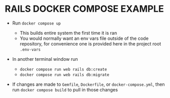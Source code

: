 # RAILS DOCKER COMPOSE EXAMPLE

- Run `docker compose up`
    - This builds entire system the first time it is ran
    - You would normally want an env vars file outside of the code repository, for convenience one is provided here in the project root `.env-vars`

- In another terminal window run
    - `docker compose run web rails db:create`
    - `docker compose run web rails db:migrate`
    
- If changes are made to `Gemfile`, `Dockerfile`, or `docker-compose.yml`, then run `docker compose build` to pull in those changes